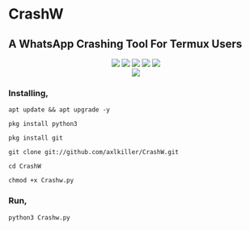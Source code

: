 # CrashW

## A WhatsApp Crashing Tool For Termux Users




<p align="center">
  <img src="https://img.shields.io/badge/Version-0.5-lime?style=for-the-badge">
  <img src="https://img.shields.io/github/license/axlkiller/CrashW?&style=for-the-badge">
  <img src="https://img.shields.io/github/stars/axlkiller/CrashW?color=cyan&style=for-the-badge">
  <img src="https://img.shields.io/github/issues/axlkiller/CrashW?color=magenta&style=for-the-badge">
  <img src="https://img.shields.io/github/forks/axlkiller/CrashW?color=aquamarine&style=for-the-badge"><br/>
<img src="https://img.shields.io/badge/AxL Killer-Killer?color="#E2F516" style=for-the-badge">
</p>



### Installing,

```
apt update && apt upgrade -y
```
```
pkg install python3
```
```
pkg install git
```
```
git clone git://github.com/axlkiller/CrashW.git
```
```
cd CrashW
```
```
chmod +x Crashw.py
```


### Run,

```
python3 Crashw.py
```
